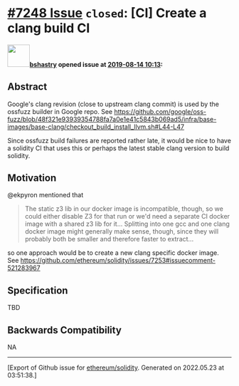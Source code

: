# [\#7248 Issue](https://github.com/ethereum/solidity/issues/7248) `closed`: [CI] Create a clang build CI

#### <img src="https://avatars.githubusercontent.com/u/2388185?v=4" width="50">[bshastry](https://github.com/bshastry) opened issue at [2019-08-14 10:13](https://github.com/ethereum/solidity/issues/7248):

## Abstract

Google's clang revision (close to upstream clang commit) is used by the ossfuzz builder in Google repo. See https://github.com/google/oss-fuzz/blob/48f321e93939354788fa7a0e1e41c5843b069ad5/infra/base-images/base-clang/checkout_build_install_llvm.sh#L44-L47

Since ossfuzz build failures are reported rather late, it would be nice to have a solidity CI that uses this or perhaps the latest stable clang version to build solidity.

## Motivation

@ekpyron mentioned that

> The static z3 lib in our docker image is incompatible, though, so we could either disable Z3 for that run or we'd need a separate CI docker image with a shared z3 lib for it...
Splitting into one gcc and one clang docker image might generally make sense, though, since they will probably both be smaller and therefore faster to extract...

so one approach would be to create a new clang specific docker image. See https://github.com/ethereum/solidity/issues/7253#issuecomment-521283967


## Specification

TBD

## Backwards Compatibility

NA 




-------------------------------------------------------------------------------



[Export of Github issue for [ethereum/solidity](https://github.com/ethereum/solidity). Generated on 2022.05.23 at 03:51:38.]
